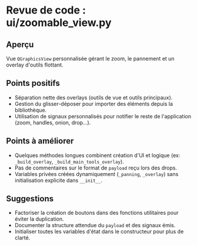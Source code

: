 # Revue de code : ui/zoomable_view.py

## Aperçu
Vue `QGraphicsView` personnalisée gérant le zoom, le pannement et un overlay d'outils flottant.

## Points positifs
- Séparation nette des overlays (outils de vue et outils principaux).
- Gestion du glisser-déposer pour importer des éléments depuis la bibliothèque.
- Utilisation de signaux personnalisés pour notifier le reste de l'application (zoom, handles, onion, drop…).

## Points à améliorer
- Quelques méthodes longues combinent création d'UI et logique (ex: `_build_overlay`, `_build_main_tools_overlay`).
- Pas de commentaires sur le format de `payload` reçu lors des drops.
- Variables privées créées dynamiquement (`_panning`, `_overlay`) sans initialisation explicite dans `__init__`.

## Suggestions
- Factoriser la création de boutons dans des fonctions utilitaires pour éviter la duplication.
- Documenter la structure attendue du `payload` et des signaux émis.
- Initialiser toutes les variables d'état dans le constructeur pour plus de clarté.
